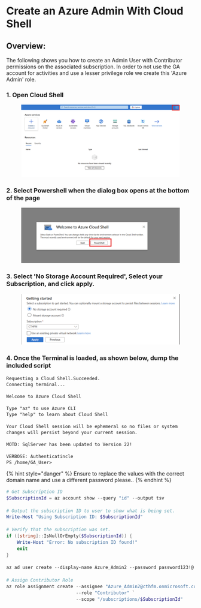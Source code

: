 # Create an Azure Admin With Cloud Shell

## Overview:

The following shows you how to create an Admin User with Contributor permissions on the associated subscription. In order to not use the GA account for activities and use a lesser privilege role we create this 'Azure Admin' role.&#x20;

### 1. Open Cloud Shell

<figure><img src="../.gitbook/assets/image (2) (1) (1).png" alt=""><figcaption></figcaption></figure>

### 2. Select Powershell when the dialog box opens at the bottom of the page

<figure><img src="../.gitbook/assets/image (3) (1).png" alt=""><figcaption></figcaption></figure>

### 3. Select 'No Storage Account Required', Select your Subscription, and click apply.

<figure><img src="../.gitbook/assets/image (4) (1).png" alt=""><figcaption></figcaption></figure>

### 4. Once the Terminal is loaded, as shown below, dump the included script

```
Requesting a Cloud Shell.Succeeded. 
Connecting terminal...

Welcome to Azure Cloud Shell

Type "az" to use Azure CLI
Type "help" to learn about Cloud Shell

Your Cloud Shell session will be ephemeral so no files or system changes will persist beyond your current session.

MOTD: SqlServer has been updated to Version 22!

VERBOSE: Authenticatincle
PS /home/GA_User>
```

{% hint style="danger" %}
Ensure to replace the values with the correct domain name and use a different password please..
{% endhint %}

```powershell
# Get Subscription ID
$SubscriptionId = az account show --query "id" --output tsv

# Output the subscription ID to user to show what is being set. 
Write-Host "Using Subscription ID: $SubscriptionId"

# Verify that the subscription was set.
if ([string]::IsNullOrEmpty($SubscriptionId)) {
    Write-Host "Error: No subscription ID found!"
    exit
}

az ad user create --display-name Azure_Admin2 --password password123!@ --user-principal-name Azure_Admin2@cthfm.onmicrosoft.com

# Assign Contributor Role
az role assignment create --assignee "Azure_Admin2@cthfm.onmicrosoft.com" `
                          --role "Contributor" `
                          --scope "/subscriptions/$SubscriptionId"
```
